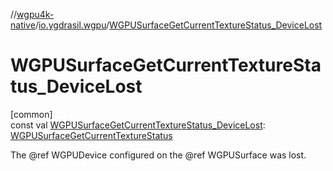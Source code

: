 //[wgpu4k-native](../../index.md)/[io.ygdrasil.wgpu](index.md)/[WGPUSurfaceGetCurrentTextureStatus_DeviceLost](-w-g-p-u-surface-get-current-texture-status_-device-lost.md)

# WGPUSurfaceGetCurrentTextureStatus_DeviceLost

[common]\
const val [WGPUSurfaceGetCurrentTextureStatus_DeviceLost](-w-g-p-u-surface-get-current-texture-status_-device-lost.md): [WGPUSurfaceGetCurrentTextureStatus](-w-g-p-u-surface-get-current-texture-status/index.md)

The @ref WGPUDevice configured on the @ref WGPUSurface was lost.